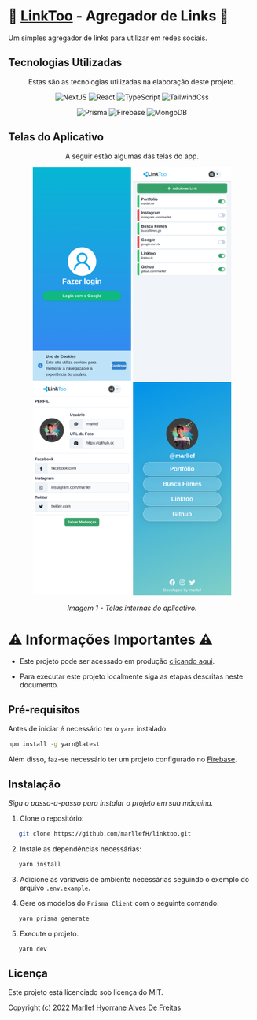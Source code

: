 # 🔗 [LinkToo](http://linktoo.tk) - Agregador de Links 🔗

Um simples agregador de links para utilizar em redes sociais.

## Tecnologias Utilizadas

<div align='center'>

Estas são as tecnologias utilizadas na elaboração deste projeto.

![NextJS](https://img.shields.io/badge/Next-black?style=for-the-badge&logo=next.js&logoColor=white)
![React](https://img.shields.io/badge/React-20232A?style=for-the-badge&logo=react&logoColor=61DAFB)
![TypeScript](https://img.shields.io/badge/TypeScript-007ACC?style=for-the-badge&logo=typescript&logoColor=white)
![TailwindCss](https://img.shields.io/badge/Tailwind_CSS-38B2AC?style=for-the-badge&logo=tailwind-css&logoColor=white)

![Prisma](https://img.shields.io/badge/Prisma-3982CE?style=for-the-badge&logo=Prisma&logoColor=white)
![Firebase](https://img.shields.io/badge/Firebase-F29D0C?style=for-the-badge&logo=firebase&logoColor=white)
![MongoDB](https://img.shields.io/badge/MongoDB-4EA94B?style=for-the-badge&logo=mongodb&logoColor=white)

</div>

## Telas do Aplicativo

<div align='center'>

A seguir estão algumas das telas do app.

<img src="public/img/LinkToo(1).png" alt='Tela de login'  width="200">
<img src="public/img/LinkToo(3).png" alt='Tela principal'  width="200">
<img src="public/img/LinkToo(6).png" alt="Editar perfil"  width="200">
<img src="public/img/LinkToo(5).png" alt="Listagem de links" width="200">

_Imagem 1 - Telas internas do aplicativo._

</div>

# ⚠️ Informações Importantes ⚠️

- Este projeto pode ser acessado em produção [clicando aqui](http://linktoo.tk).

- Para executar este projeto localmente siga as etapas descritas neste documento.

## Pré-requisitos

Antes de iniciar é necessário ter o `yarn` instalado.

```sh
npm install -g yarn@latest
```

Além disso, faz-se necessário ter um projeto configurado no [Firebase](https://console.firebase.google.com/).

## Instalação

_Siga o passo-a-passo para instalar o projeto em sua máquina._

1. Clone o repositório:

```sh
   git clone https://github.com/marllefH/linktoo.git
```

2. Instale as dependências necessárias:

```sh
   yarn install
```

3. Adicione as variaveis de ambiente necessárias seguindo o exemplo do arquivo `.env.example`.

4. Gere os modelos do `Prisma Client` com o seguinte comando:

```sh
   yarn prisma generate
```

5. Execute o projeto.

```sh
   yarn dev
```

## Licença

Este projeto está licenciado sob licença do MIT.

Copyright (c) 2022 [Marllef Hyorrane Alves De Freitas](http://github.com/marllef)

